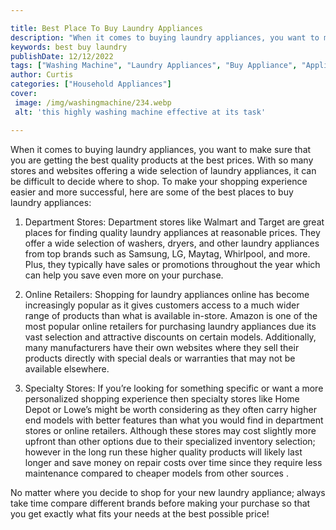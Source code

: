 ```yaml
---

title: Best Place To Buy Laundry Appliances
description: "When it comes to buying laundry appliances, you want to make sure that you are getting the best quality products at the best price...see more detail"
keywords: best buy laundry
publishDate: 12/12/2022
tags: ["Washing Machine", "Laundry Appliances", "Buy Appliance", "Appliance Guide"]
author: Curtis
categories: ["Household Appliances"]
cover: 
 image: /img/washingmachine/234.webp
 alt: 'this highly washing machine effective at its task'

---
```


When it comes to buying laundry appliances, you want to make sure that you are getting the best quality products at the best prices. With so many stores and websites offering a wide selection of laundry appliances, it can be difficult to decide where to shop. To make your shopping experience easier and more successful, here are some of the best places to buy laundry appliances:

1. Department Stores: Department stores like Walmart and Target are great places for finding quality laundry appliances at reasonable prices. They offer a wide selection of washers, dryers, and other laundry appliances from top brands such as Samsung, LG, Maytag, Whirlpool, and more. Plus, they typically have sales or promotions throughout the year which can help you save even more on your purchase. 

2. Online Retailers: Shopping for laundry appliances online has become increasingly popular as it gives customers access to a much wider range of products than what is available in-store. Amazon is one of the most popular online retailers for purchasing laundry appliances due its vast selection and attractive discounts on certain models. Additionally, many manufacturers have their own websites where they sell their products directly with special deals or warranties that may not be available elsewhere. 

3. Specialty Stores: If you’re looking for something specific or want a more personalized shopping experience then specialty stores like Home Depot or Lowe’s might be worth considering as they often carry higher end models with better features than what you would find in department stores or online retailers. Although these stores may cost slightly more upfront than other options due to their specialized inventory selection; however in the long run these higher quality products will likely last longer and save money on repair costs over time since they require less maintenance compared to cheaper models from other sources . 

No matter where you decide to shop for your new laundry appliance; always take time compare different brands before making your purchase so that you get exactly what fits your needs at the best possible price!
